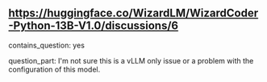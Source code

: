 ## https://huggingface.co/WizardLM/WizardCoder-Python-13B-V1.0/discussions/6

contains_question: yes

question_part: I'm not sure this is a vLLM only issue or a problem with the configuration of this model.